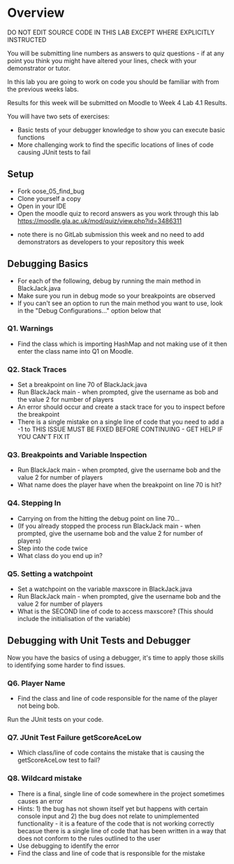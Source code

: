 # Overview
DO NOT EDIT SOURCE CODE IN THIS LAB EXCEPT WHERE EXPLICITLY INSTRUCTED

You will be submitting line numbers as answers to quiz questions - if at any point you think you might have altered your lines, check with your demonstrator or tutor.

In this lab you are going to work on code you should be familiar with from the previous weeks labs.

Results for this week will be submitted on Moodle to Week 4 Lab 4.1 Results.

You will have two sets of exercises:
* Basic tests of your debugger knowledge to show you can execute basic functions 
* More challenging work to find the specific locations of lines of code causing JUnit tests to fail

## Setup
* Fork oose_05_find_bug
* Clone yourself a copy 
* Open in your IDE
* Open the moodle quiz to record answers as you work through this lab https://moodle.gla.ac.uk/mod/quiz/view.php?id=3486311
 - note there is no GitLab submission this week and no need to add demonstrators as developers to your repository this week

## Debugging Basics
* For each of the following, debug by running the main method in BlackJack.java
* Make sure you run in debug mode so your breakpoints are observed
* If you can't see an option to run the main method you want to use, look in the "Debug Configurations..." option below that


### Q1. Warnings
* Find the class which is importing HashMap and not making use of it then enter the class name into Q1 on Moodle.

### Q2. Stack Traces
* Set a breakpoint on line 70 of BlackJack.java
* Run BlackJack main - when prompted, give the username as bob and the value 2 for number of players
* An error should occur and create a stack trace for you to inspect before the breakpoint
* There is a single mistake on a single line of code that you need to add a -1 to
THIS ISSUE MUST BE FIXED BEFORE CONTINUING - GET HELP IF YOU CAN'T FIX IT


### Q3. Breakpoints and Variable Inspection
* Run BlackJack main - when prompted, give the username bob and the value 2 for number of players
* What name does the player have when the breakpoint on line 70 is hit?

### Q4. Stepping In
* Carrying on from the hitting the debug point on line 70...
* (If you already stopped the process run BlackJack main - when prompted, give the username bob and the value 2 for number of players)
* Step into the code twice
* What class do you end up in?

### Q5. Setting a watchpoint
* Set a watchpoint on the variable maxscore in BlackJack.java
* Run BlackJack main - when prompted, give the username bob and the value 2 for number of players
* What is the SECOND line of code to access maxscore? (This should include the initialisation of the variable)

## Debugging with Unit Tests and Debugger
Now you have the basics of using a debugger, it's time to apply those skills to identifying some harder to find issues.

### Q6. Player Name
* Find the class and line of code responsible for the name of the player not being bob. 

Run the JUnit tests on your code.

### Q7. JUnit Test Failure getScoreAceLow 
* Which class/line of code contains the mistake that is causing the getScoreAceLow test to fail?

### Q8. Wildcard mistake
* There is a final, single line of code somewhere in the project sometimes causes an error 
* Hints: 1) the bug has not shown itself yet but happens with certain console input and 2) the bug does not  relate to unimplemented functionality - it is a feature of the code that is not working correctly becasue there is a single line of code that has been written in a way that does not conform to the rules outlined to the user
* Use debugging to identify the error
* Find the class and line of code that is responsible for the mistake  

 

